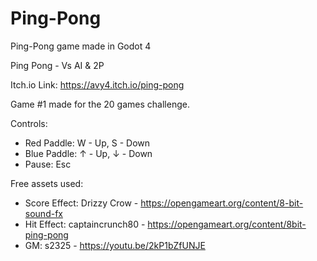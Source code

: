 # Ping-Pong
Ping-Pong game made in Godot 4

Ping Pong - Vs AI & 2P

Itch.io Link: https://avy4.itch.io/ping-pong

Game #1 made for the 20 games challenge.

Controls:
-  Red Paddle: W - Up, S - Down
-  Blue Paddle: ↑ - Up,  ↓ - Down
-  Pause: Esc

Free assets used:
-  Score Effect: Drizzy Crow - https://opengameart.org/content/8-bit-sound-fx
-  Hit Effect: captaincrunch80 - https://opengameart.org/content/8bit-ping-pong
-   GM: s2325 - https://youtu.be/2kP1bZfUNJE
